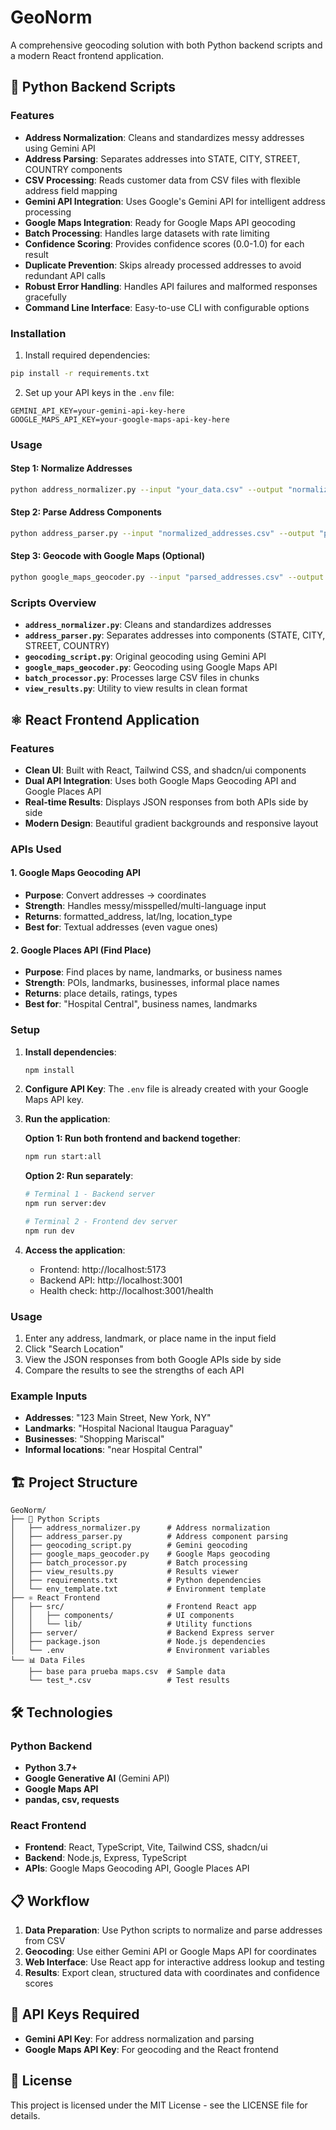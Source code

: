 # GeoNorm

A comprehensive geocoding solution with both Python backend scripts and a modern React frontend application.

## 🐍 Python Backend Scripts

### Features
- **Address Normalization**: Cleans and standardizes messy addresses using Gemini API
- **Address Parsing**: Separates addresses into STATE, CITY, STREET, COUNTRY components
- **CSV Processing**: Reads customer data from CSV files with flexible address field mapping
- **Gemini API Integration**: Uses Google's Gemini API for intelligent address processing
- **Google Maps Integration**: Ready for Google Maps API geocoding
- **Batch Processing**: Handles large datasets with rate limiting
- **Confidence Scoring**: Provides confidence scores (0.0-1.0) for each result
- **Duplicate Prevention**: Skips already processed addresses to avoid redundant API calls
- **Robust Error Handling**: Handles API failures and malformed responses gracefully
- **Command Line Interface**: Easy-to-use CLI with configurable options

### Installation

1. Install required dependencies:
```bash
pip install -r requirements.txt
```

2. Set up your API keys in the `.env` file:
```
GEMINI_API_KEY=your-gemini-api-key-here
GOOGLE_MAPS_API_KEY=your-google-maps-api-key-here
```

### Usage

#### Step 1: Normalize Addresses
```bash
python address_normalizer.py --input "your_data.csv" --output "normalized_addresses.csv" --delay 3.0
```

#### Step 2: Parse Address Components
```bash
python address_parser.py --input "normalized_addresses.csv" --output "parsed_addresses.csv" --delay 2.0
```

#### Step 3: Geocode with Google Maps (Optional)
```bash
python google_maps_geocoder.py --input "parsed_addresses.csv" --output "final_results.csv" --delay 0.1
```

### Scripts Overview

- **`address_normalizer.py`**: Cleans and standardizes addresses
- **`address_parser.py`**: Separates addresses into components (STATE, CITY, STREET, COUNTRY)
- **`geocoding_script.py`**: Original geocoding using Gemini API
- **`google_maps_geocoder.py`**: Geocoding using Google Maps API
- **`batch_processor.py`**: Processes large CSV files in chunks
- **`view_results.py`**: Utility to view results in clean format

## ⚛️ React Frontend Application

### Features
- **Clean UI**: Built with React, Tailwind CSS, and shadcn/ui components
- **Dual API Integration**: Uses both Google Maps Geocoding API and Google Places API
- **Real-time Results**: Displays JSON responses from both APIs side by side
- **Modern Design**: Beautiful gradient backgrounds and responsive layout

### APIs Used

#### 1. Google Maps Geocoding API
- **Purpose**: Convert addresses → coordinates
- **Strength**: Handles messy/misspelled/multi-language input
- **Returns**: formatted_address, lat/lng, location_type
- **Best for**: Textual addresses (even vague ones)

#### 2. Google Places API (Find Place)
- **Purpose**: Find places by name, landmarks, or business names
- **Strength**: POIs, landmarks, businesses, informal place names
- **Returns**: place details, ratings, types
- **Best for**: "Hospital Central", business names, landmarks

### Setup

1. **Install dependencies**:
   ```bash
   npm install
   ```

2. **Configure API Key**:
   The `.env` file is already created with your Google Maps API key.

3. **Run the application**:
   
   **Option 1: Run both frontend and backend together**:
   ```bash
   npm run start:all
   ```
   
   **Option 2: Run separately**:
   ```bash
   # Terminal 1 - Backend server
   npm run server:dev
   
   # Terminal 2 - Frontend dev server
   npm run dev
   ```

4. **Access the application**:
   - Frontend: http://localhost:5173
   - Backend API: http://localhost:3001
   - Health check: http://localhost:3001/health

### Usage

1. Enter any address, landmark, or place name in the input field
2. Click "Search Location" 
3. View the JSON responses from both Google APIs side by side
4. Compare the results to see the strengths of each API

### Example Inputs

- **Addresses**: "123 Main Street, New York, NY"
- **Landmarks**: "Hospital Nacional Itaugua Paraguay"
- **Businesses**: "Shopping Mariscal"
- **Informal locations**: "near Hospital Central"

## 🏗️ Project Structure

```
GeoNorm/
├── 🐍 Python Scripts
│   ├── address_normalizer.py      # Address normalization
│   ├── address_parser.py          # Address component parsing
│   ├── geocoding_script.py        # Gemini geocoding
│   ├── google_maps_geocoder.py    # Google Maps geocoding
│   ├── batch_processor.py         # Batch processing
│   ├── view_results.py            # Results viewer
│   ├── requirements.txt           # Python dependencies
│   └── env_template.txt           # Environment template
├── ⚛️ React Frontend
│   ├── src/                       # Frontend React app
│   │   ├── components/            # UI components
│   │   └── lib/                   # Utility functions
│   ├── server/                    # Backend Express server
│   ├── package.json               # Node.js dependencies
│   └── .env                       # Environment variables
└── 📊 Data Files
    ├── base para prueba maps.csv  # Sample data
    └── test_*.csv                 # Test results
```

## 🛠️ Technologies

### Python Backend
- **Python 3.7+**
- **Google Generative AI** (Gemini API)
- **Google Maps API**
- **pandas, csv, requests**

### React Frontend
- **Frontend**: React, TypeScript, Vite, Tailwind CSS, shadcn/ui
- **Backend**: Node.js, Express, TypeScript
- **APIs**: Google Maps Geocoding API, Google Places API

## 📋 Workflow

1. **Data Preparation**: Use Python scripts to normalize and parse addresses from CSV
2. **Geocoding**: Use either Gemini API or Google Maps API for coordinates
3. **Web Interface**: Use React app for interactive address lookup and testing
4. **Results**: Export clean, structured data with coordinates and confidence scores

## 🔑 API Keys Required

- **Gemini API Key**: For address normalization and parsing
- **Google Maps API Key**: For geocoding and the React frontend

## 📄 License

This project is licensed under the MIT License - see the LICENSE file for details.